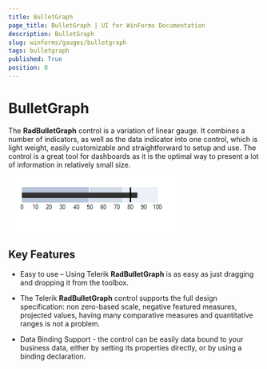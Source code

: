 ```yaml
---
title: BulletGraph
page_title: BulletGraph | UI for WinForms Documentation
description: BulletGraph
slug: winforms/gauges/bulletgraph
tags: bulletgraph
published: True
position: 0
---
```


# BulletGraph



The __RadBulletGraph__ control is a variation of linear gauge. It combines a number of indicators, as well as the data 
      indicator into one control, which is light weight, easily customizable and straightforward to setup and use. The control is a 
      great tool for dashboards as it is the optimal way to present a lot of information in relatively small size.![bulletgraph-overview 001](images/bulletgraph-overview001.png)

## Key Features

* Easy to use – Using Telerik __RadBulletGraph__ is as easy as just dragging and dropping it from the toolbox.
            

* The Telerik __RadBulletGraph__ control supports the full design specification: non zero-based scale, negative featured measures, projected values,
              having many comparative measures and quantitative ranges is not a problem.
            

* Data Binding Support - the control can be easily data bound to your business data, either by setting its properties directly, or by using a binding declaration.
            

